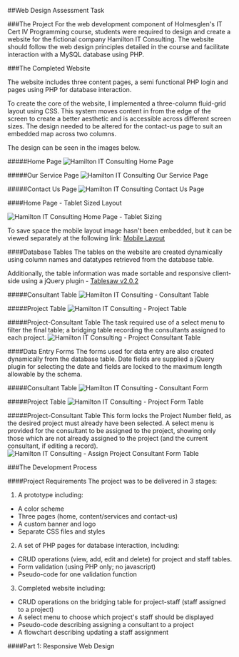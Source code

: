 ##Web Design Assessment Task

###The Project
For the web development component of Holmesglen's IT Cert IV Programming course, students were required to design and create a website for the fictional company Hamilton IT Consulting. The website should follow the web design principles detailed in the course and facilitate interaction with a MySQL database using PHP.

###The Completed Website

The website includes three content pages, a semi functional PHP login and pages using PHP for database interaction.

To create the core of the website, I implemented a three-column fluid-grid layout using CSS. This system moves content in from the edge of the screen to create a better aesthetic and is accessible across different screen sizes. The design needed to be altered for the contact-us page to suit an embedded map across two columns.

The design can be seen in the images below.

#####Home Page
![Hamilton IT Consulting Home Page](https://github.com/LucidityWaver/ICA40511-NotesAndKeywords/blob/master/Portfolio/images/HamiltonHome.png)

#####Our Service Page
![Hamilton IT Consulting Our Service Page](https://github.com/LucidityWaver/ICA40511-NotesAndKeywords/blob/master/Portfolio/images/HamiltonOurService.png)

#####Contact Us Page
![Hamilton IT Consulting Contact Us Page](https://github.com/LucidityWaver/ICA40511-NotesAndKeywords/blob/master/Portfolio/images/HamiltonContactUs.png)

####Home Page - Tablet Sized Layout

![Hamilton IT Consulting Home Page - Tablet Sizing](https://github.com/LucidityWaver/ICA40511-NotesAndKeywords/blob/master/Portfolio/images/HamiltonHomeTablet.png)

To save space the mobile layout image hasn't been embedded, but it can be viewed separately at the following link:
[Mobile Layout](https://github.com/LucidityWaver/ICA40511-NotesAndKeywords/blob/master/Portfolio/images/HamiltonHomeTablet.png)


####Database Tables
The tables on the website are created dynamically using column names and datatypes retrieved from the database table.

Additionally, the table information was made sortable and responsive client-side using a jQuery plugin - [Tablesaw v2.0.2](https://github.com/filamentgroup/tablesaw)

#####Consultant Table
![Hamilton IT Consulting - Consultant Table](https://github.com/LucidityWaver/ICA40511-NotesAndKeywords/blob/master/Portfolio/images/HamiltonConsultantTable.png)

#####Project Table
![Hamilton IT Consulting - Project Table](https://github.com/LucidityWaver/ICA40511-NotesAndKeywords/blob/master/Portfolio/images/HamiltonProjectTable.png)


#####Project-Consultant Table
The task required use of a select menu to filter the final table; a bridging table recording the consultants assigned to each project.
![Hamilton IT Consulting - Project Consultant Table](https://github.com/LucidityWaver/ICA40511-NotesAndKeywords/blob/master/Portfolio/images/HamiltonProjectConsultantTable.png)


####Data Entry Forms
The forms used for data entry are also created dynamically from the database table. Date fields are supplied a jQuery plugin for selecting the date and fields are locked to the maximum length allowable by the schema.

#####Consultant Table
![Hamilton IT Consulting - Consultant Form](https://github.com/LucidityWaver/ICA40511-NotesAndKeywords/blob/master/Portfolio/images/HamiltonEnterConsultant.png)

#####Project Table
![Hamilton IT Consulting - Project Form Table](https://github.com/LucidityWaver/ICA40511-NotesAndKeywords/blob/master/Portfolio/images/HamiltonEnterProject.png)


#####Project-Consultant Table
This form locks the Project Number field, as the desired project must already have been selected. A select menu is provided for the consultant to be assigned to the project, showing only those which are not already assigned to the project (and the current consultant, if editing a record).
![Hamilton IT Consulting - Assign Project Consultant Form Table](https://github.com/LucidityWaver/ICA40511-NotesAndKeywords/blob/master/Portfolio/images/HamiltonEnterProjectConsultant.png)


###The Development Process

####Project Requirements
The project was to be delivered in 3 stages:

1. A prototype including:
  - A color scheme
  - Three pages (home, content/services and contact-us)
  - A custom banner and logo
  - Separate CSS files and styles
2. A set of PHP pages for database interaction, including:
  - CRUD operations (view, add, edit and delete) for project and staff tables.
  - Form validation (using PHP only; no javascript)
  - Pseudo-code for one validation function
3. Completed website including:
  - CRUD operations on the bridging table for project-staff (staff assigned to a project)
  - A select menu to choose which project's staff should be displayed
  - Pseudo-code describing assigning a consultant to a project
  - A flowchart describing updating a staff assignment

####Part 1: Responsive Web Design
